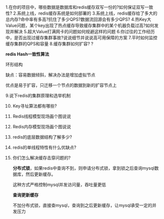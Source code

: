 1.在你的项目中，哪些数据是数据库和redis缓存双写一份的?如何保证双写一致性?
2.系统上线，redis缓存系统是如何部署的
3.系统上线，redis缓存给了多大的总内存?命中率有多高?抗住了多少QPS?数据流回源会有多少QPS?
4.热Key大Value问题，某个key出现了热点缓存导致缓存集群中的某个机器负载过高?如何发现并解决
5.超大Value打满网卡的问题如何规避这样的问题
6.你过往的工作经历中，是否出现过缓存集群事故?说说细节并说说高可用保障的方案
7.平时如何监控缓存集群的QPS和容量
8.缓存集群如何扩容? ?

**redis Hash一致性算法**

环形结构



缺点：容易数据倾斜，解决办法是增加虚拟节点

优点是易于扩容，只迁移一个节点的数据到新的扩容节点上



9.说下redis的集群原理和选举机制

10. Key寻址算法都有哪些?

11. Redis线程模型现场画个图说说 

12. Redis内存模型现场画个图说说

13. redis的底层数据结构了解多少?

14. redis的单线程特性有什么优缺点?

15. 你们怎么解决缓存击穿问题的?

    **分布式锁**，如果redis中查询不到，则申请分布式锁，拿到锁之后查询mysql数据库，然后更新缓存。

    这种方式严格控制mysql并发访问量，吞吐量更低

    

    **查询更新缓存**

    不加分布式锁，直接查mysql，查询到之后更新缓存，让mysql承受一定的并发压力